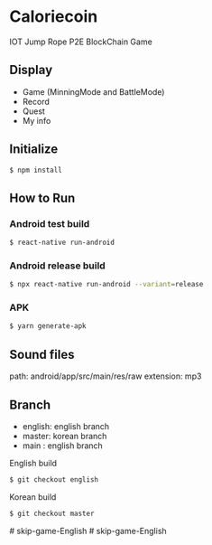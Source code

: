 # Caloriecoin

IOT Jump Rope P2E BlockChain Game

## Display

- Game (MinningMode and BattleMode)
- Record
- Quest
- My info

## Initialize

```sh
$ npm install
```

## How to Run

### Android test build

```sh
$ react-native run-android
```

### Android release build

```sh
$ npx react-native run-android --variant=release
```

### APK

```sh
$ yarn generate-apk
```

## Sound files

path: android/app/src/main/res/raw
extension: mp3

## Branch

- english: english branch
- master: korean branch
- main : english branch

English build

```sh
$ git checkout english
```

Korean build

```sh
$ git checkout master
```
#   s k i p - g a m e - E n g l i s h  
 #   s k i p - g a m e - E n g l i s h  
 